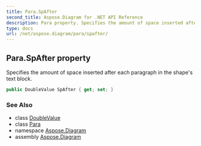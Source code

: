 ```yaml
---
title: Para.SpAfter
second_title: Aspose.Diagram for .NET API Reference
description: Para property. Specifies the amount of space inserted after each paragraph in the shapes text block
type: docs
url: /net/aspose.diagram/para/spafter/
---
```

## Para.SpAfter property

Specifies the amount of space inserted after each paragraph in the shape's text block.

```csharp
public DoubleValue SpAfter { get; set; }
```

### See Also

* class [DoubleValue](../../doublevalue/)
* class [Para](../)
* namespace [Aspose.Diagram](../../para/)
* assembly [Aspose.Diagram](../../../)


